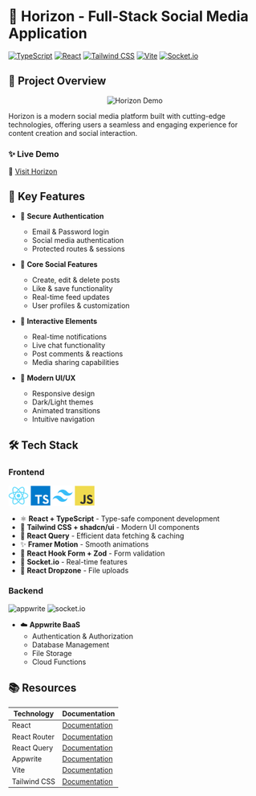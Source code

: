 # 🌅 Horizon - Full-Stack Social Media Application

[![TypeScript](https://img.shields.io/badge/TypeScript-007ACC?style=for-the-badge&logo=typescript&logoColor=white)](https://www.typescriptlang.org/)
[![React](https://img.shields.io/badge/React-20232A?style=for-the-badge&logo=react&logoColor=61DAFB)](https://reactjs.org/)
[![Tailwind CSS](https://img.shields.io/badge/Tailwind_CSS-38B2AC?style=for-the-badge&logo=tailwind-css&logoColor=white)](https://tailwindcss.com/)
[![Vite](https://img.shields.io/badge/Vite-646CFF?style=for-the-badge&logo=vite&logoColor=white)](https://vitejs.dev/)
[![Socket.io](https://img.shields.io/badge/Socket.io-010101?style=for-the-badge&logo=socket.io&logoColor=white)](https://socket.io/)

## 📌 Project Overview

<div align="center">
  <img src="https://your-horizon-demo.gif" alt="Horizon Demo" width="700px"/>
</div>

Horizon is a modern social media platform built with cutting-edge technologies, offering users a seamless and engaging experience for content creation and social interaction.

### ✨ Live Demo
🔗 [Visit Horizon](https://your-horizon-url.com)

## 🚀 Key Features

- 🔐 **Secure Authentication**
  - Email & Password login
  - Social media authentication
  - Protected routes & sessions

- 📱 **Core Social Features**
  - Create, edit & delete posts
  - Like & save functionality
  - Real-time feed updates
  - User profiles & customization

- 💬 **Interactive Elements**
  - Real-time notifications
  - Live chat functionality
  - Post comments & reactions
  - Media sharing capabilities

- 🎨 **Modern UI/UX**
  - Responsive design
  - Dark/Light themes
  - Animated transitions
  - Intuitive navigation

## 🛠️ Tech Stack

### Frontend
<p align="left">
  <img src="https://raw.githubusercontent.com/devicons/devicon/master/icons/react/react-original.svg" alt="react" width="40" height="40"/>
  <img src="https://raw.githubusercontent.com/devicons/devicon/master/icons/typescript/typescript-original.svg" alt="typescript" width="40" height="40"/>
  <img src="https://raw.githubusercontent.com/devicons/devicon/master/icons/tailwindcss/tailwindcss-plain.svg" alt="tailwind" width="40" height="40"/>
  <img src="https://raw.githubusercontent.com/devicons/devicon/master/icons/javascript/javascript-original.svg" alt="javascript" width="40" height="40"/>
</p>

- ⚛️ **React + TypeScript** - Type-safe component development
- 🎨 **Tailwind CSS + shadcn/ui** - Modern UI components
- 🔄 **React Query** - Efficient data fetching & caching
- ✨ **Framer Motion** - Smooth animations
- 📝 **React Hook Form + Zod** - Form validation
- 🔌 **Socket.io** - Real-time features
- 📁 **React Dropzone** - File uploads

### Backend
<p align="left">
  <img src="https://www.vectorlogo.zone/logos/appwriteio/appwriteio-icon.svg" alt="appwrite" width="40" height="40"/>
  <img src="https://www.vectorlogo.zone/logos/socketio/socketio-icon.svg" alt="socket.io" width="40" height="40"/>
</p>

- ☁️ **Appwrite BaaS**
  - Authentication & Authorization
  - Database Management
  - File Storage
  - Cloud Functions

## 📚 Resources

| Technology | Documentation |
|------------|--------------|
| React | [Documentation](https://react.dev/) |
| React Router | [Documentation](https://reactrouter.com/) |
| React Query | [Documentation](https://tanstack.com/query/latest/docs/react/overview) |
| Appwrite | [Documentation](https://appwrite.io/docs) |
| Vite | [Documentation](https://vitejs.dev/guide/) |
| Tailwind CSS | [Documentation](https://tailwindcss.com/docs) |
